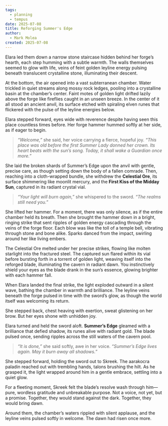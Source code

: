 ```yaml
---
tags:
  - planning
  - tempus
date: 2025-07-08
title: Reforging Summer's Edge
author:
  - Mark Molea
created: 2025-07-08
---
```

Elara led them down a narrow stone staircase hidden behind her forge’s hearth, each step humming with a subtle warmth. The walls themselves seemed to glow with life, veins of feint golden leyline energy pulsing beneath translucent crystalline stone, illuminating their descent.

At the bottom, the air opened into a vast subterranean chamber. Water trickled in quiet streams along mossy rock ledges, pooling into a crystalline basin at the chamber’s center. Faint motes of golden light drifted lazily above the forge like fireflies caught in an unseen breeze. In the center of it all stood an ancient anvil, its surface etched with spiraling elven runes that flickered with the pulse of the leyline energies below.

Elara stepped forward, eyes wide with reverence despite having seen this place countless times before. Her forge hammer hummed softly at her side, as if eager to begin.

> _“Welcome,”_ she said, her voice carrying a fierce, hopeful joy. _“This place was old before the first Summer Lady donned her crown. Its heart beats with the sun’s song. Today, it shall wake a Guardian once more.”_

She laid the broken shards of Summer’s Edge upon the anvil with gentle, precise care, as though setting down the body of a fallen comrade. Then, reaching into a cloth-wrapped bundle, she withdrew the **Celestial Ore**, its surface shimmering like moonlit mercury, and the **First Kiss of the Midday Sun**, captured in its radiant crystal vial.

> _“Your light will burn again,”_ she whispered to the sword. _“The realms still need you.”_

She lifted her hammer. For a moment, there was only silence, as if the entire chamber held its breath. Then she brought the hammer down in a bright, ringing strike that sent ripples of golden energy cascading through the veins of the forge floor. Each blow was like the toll of a temple bell, vibrating through stone and bone alike. Sparks danced from the impact, swirling around her like living embers.

The Celestial Ore melted under her precise strikes, flowing like molten starlight into the fractured steel. The captured sun flared within its vial before bursting forth in a torrent of golden light, weaving itself into the reforged blade, illuminating the cavern in radiant dawn. You instinctively shield your eyes as the blade drank in the sun’s essence, glowing brighter with each hammer fall.

When Elara landed the final strike, the light exploded outward in a silent wave, bathing the chamber in warmth and brilliance. The leyline veins beneath the forge pulsed in time with the sword’s glow, as though the world itself was welcoming its return.

She stepped back, chest heaving with exertion, sweat glistening on her brow. But her eyes shone with unhidden joy.

Elara turned and held the sword aloft. **Summer’s Edge** gleamed with a brilliance that defied shadow, its runes alive with radiant gold. The blade pulsed once, sending ripples across the still waters of the cavern pool.

> _“It is done,”_ she said softly, awe in her voice. _“Summer’s Edge lives again. May it burn away all shadows.”_

She stepped forward, holding the sword out to Skreek. The aarakocra paladin reached out with trembling hands, talons brushing the hilt. As he grasped it, the light wrapped around him in a gentle embrace, settling into a quiet glow.

For a fleeting moment, Skreek felt the blade’s resolve wash through him—pure, wordless gratitude and unbreakable purpose. Not a voice, not yet, but a promise. Together, they would stand against the dark. Together, they would bring dawn.

Around them, the chamber’s waters rippled with silent applause, and the leyline veins pulsed softly in welcome. The dawn had risen once more.

